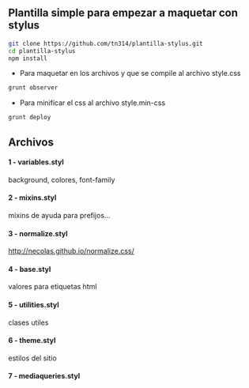 Plantilla simple para empezar a maquetar con stylus
---------------------------------------------------


```sh
git clone https://github.com/tn314/plantilla-stylus.git
cd plantilla-stylus
npm install
```



- Para maquetar en los archivos y que se compile al archivo style.css
```sh
grunt observer
```

- Para minificar el css al archivo style.min-css
```sh
grunt deploy
```



## Archivos

#### 1 - variables.styl
background, colores, font-family

#### 2 - mixins.styl
mixins de ayuda para prefijos...

#### 3 - normalize.styl
http://necolas.github.io/normalize.css/

#### 4 - base.styl
valores para etiquetas html

#### 5 - utilities.styl
clases utiles

#### 6 - theme.styl
estilos del sitio

#### 7 - mediaqueries.styl